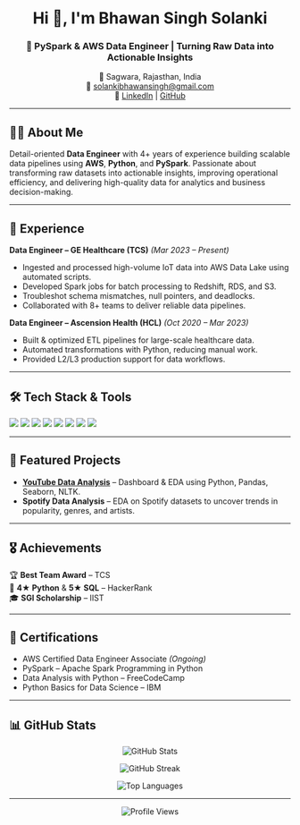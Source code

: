 <h1 align="center">Hi 👋, I'm Bhawan Singh Solanki</h1>
<h3 align="center">🚀 PySpark & AWS Data Engineer | Turning Raw Data into Actionable Insights</h3>

<p align="center">
  📍 Sagwara, Rajasthan, India <br>
  📧 <a href="mailto:solankibhawansingh@gmail.com">solankibhawansingh@gmail.com</a> <br>
  🔗 <a href="https://www.linkedin.com/in/bhawan-singh-solanki/">LinkedIn</a> | <a href="https://github.com/Raghushaf">GitHub</a>
</p>

---

## 🧑‍💻 About Me
Detail-oriented **Data Engineer** with 4+ years of experience building scalable data pipelines using **AWS**, **Python**, and **PySpark**. Passionate about transforming raw datasets into actionable insights, improving operational efficiency, and delivering high-quality data for analytics and business decision-making.

---

## 💼 Experience  

**Data Engineer – GE Healthcare (TCS)** *(Mar 2023 – Present)*  
- Ingested and processed high-volume IoT data into AWS Data Lake using automated scripts.  
- Developed Spark jobs for batch processing to Redshift, RDS, and S3.  
- Troubleshot schema mismatches, null pointers, and deadlocks.  
- Collaborated with 8+ teams to deliver reliable data pipelines.

**Data Engineer – Ascension Health (HCL)** *(Oct 2020 – Mar 2023)*  
- Built & optimized ETL pipelines for large-scale healthcare data.  
- Automated transformations with Python, reducing manual work.  
- Provided L2/L3 production support for data workflows.

---

## 🛠 Tech Stack & Tools

<p>
<img src="https://img.shields.io/badge/Python-3670A0?style=for-the-badge&logo=python&logoColor=ffdd54"/>
<img src="https://img.shields.io/badge/PySpark-E25A1C?style=for-the-badge&logo=apachespark&logoColor=white"/>
<img src="https://img.shields.io/badge/SQL-336791?style=for-the-badge&logo=postgresql&logoColor=white"/>
<img src="https://img.shields.io/badge/AWS-FF9900?style=for-the-badge&logo=amazonaws&logoColor=white"/>
<img src="https://img.shields.io/badge/Redshift-8C4FFF?style=for-the-badge&logo=amazonredshift&logoColor=white"/>
<img src="https://img.shields.io/badge/Databricks-FF3621?style=for-the-badge&logo=databricks&logoColor=white"/>
<img src="https://img.shields.io/badge/Linux-FCC624?style=for-the-badge&logo=linux&logoColor=black"/>
<img src="https://img.shields.io/badge/Git-F05033?style=for-the-badge&logo=git&logoColor=white"/>
</p>

---

## 📌 Featured Projects  
- **[YouTube Data Analysis](https://github.com/Raghushaf/Project/tree/main/YouTube%20Data%20Analysis)** – Dashboard & EDA using Python, Pandas, Seaborn, NLTK.  
- **Spotify Data Analysis** – EDA on Spotify datasets to uncover trends in popularity, genres, and artists.

---

## 🎖 Achievements  
🏆 **Best Team Award** – TCS  
🏅 **4★ Python** & **5★ SQL** – HackerRank  
🎓 **SGI Scholarship** – IIST  

---

## 📜 Certifications  
- AWS Certified Data Engineer Associate *(Ongoing)*  
- PySpark – Apache Spark Programming in Python  
- Data Analysis with Python – FreeCodeCamp  
- Python Basics for Data Science – IBM  

---

## 📊 GitHub Stats

<p align="center">
  <img src="https://github-readme-stats.vercel.app/api?username=Raghushaf&show_icons=true&theme=tokyonight" alt="GitHub Stats"/>
</p>

<p align="center">
  <img src="https://github-readme-streak-stats.herokuapp.com/?user=Raghushaf&theme=tokyonight" alt="GitHub Streak"/>
</p>

<p align="center">
  <img src="https://github-readme-stats.vercel.app/api/top-langs/?username=Raghushaf&layout=compact&theme=tokyonight" alt="Top Languages"/>
</p>

---

<p align="center"> 
  <img src="https://komarev.com/ghpvc/?username=Raghushaf&label=Profile%20views&color=0e75b6&style=flat" alt="Profile Views" /> 
</p>
